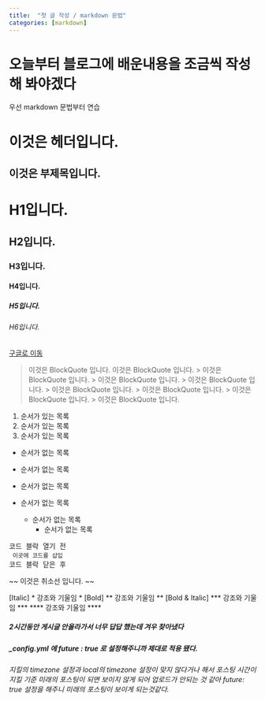 ```yaml
---
title:  "첫 글 작성 / markdown 문법"
categories: [markdown]
---
```


# 오늘부터 블로그에 배운내용을 조금씩 작성해 봐야겠다
우선 markdown 문법부터 연습

이것은 헤더입니다.
===

이것은 부제목입니다.
---

# H1입니다.
## H2입니다.
### H3입니다.
#### H4입니다.
##### H5입니다.
###### H6입니다.

[구글로 이동](https://google.com)

> 이것은 BlockQuote 입니다.
> 이것은 BlockQuote 입니다.
	> 이것은 BlockQuote 입니다.
	> 이것은 BlockQuote 입니다.
	> 이것은 BlockQuote 입니다.
		> 이것은 BlockQuote 입니다.
		> 이것은 BlockQuote 입니다.
		> 이것은 BlockQuote 입니다.
		> 이것은 BlockQuote 입니다.


1. 순서가 있는 목록
2. 순서가 있는 목록
3. 순서가 있는 목록

* 순서가 없는 목록
* 순서가 없는 목록
* 순서가 없는 목록

* 순서가 없는 목록
	* 순서가 없는 목록
		* 순서가 없는 목록

<pre>코드 블락 열기 전 
<code> 이곳에 코드를 삽입</code> 
코드 블락 닫은 후</pre>


~~ 이것은 취소선 입니다. ~~

[Italic]          * 강조와 기울임 *
[Bold]           ** 강조와 기울임 **
[Bold & Italic] *** 강조와 기울임 ***
               **** 강조와 기울임 ****


##### 2시간동안 게시글 안올라가서 너무 답답 했는데 겨우 찾아냈다
##### _config.yml 에 future : true 로 설정해주니까 제대로 적용 됐다.
###### 지킬의 timezone 설정과 local의 timezone 설정이 맞지 않다거나 해서 포스팅 시간이 지킬 기준 미래의 포스팅이 되면 보이지 않게 되어 업로드가 안되는 것 같아 future: true 설정을 해주니 미래의 포스팅이 보이게 되는것같다.
